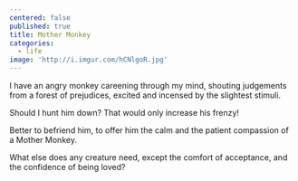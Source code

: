 ```yaml
---
centered: false
published: true
title: Mother Monkey
categories:
  - life
image: 'http://i.imgur.com/hCNlgoR.jpg'
---
```

I have an angry monkey
careening through my mind,
shouting judgements
from a forest of prejudices,
excited and incensed
by the slightest stimuli.

Should I hunt him down?
That would only increase
his frenzy!

Better to befriend him,
to offer him the calm
and the patient compassion
of a Mother Monkey.

What else 
does any creature need,
except the comfort of acceptance,
and the confidence of being loved?
